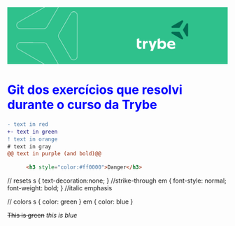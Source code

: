 <img alt="capa da trybe" src="/images/CAPA_LINKEDIN_PERFIL_PESSOAL03.png" />
<h1><span style="color:blue">Git dos exercícios que resolvi durante o curso da Trybe</span></h1>

```diff
- text in red
+- text in green
! text in orange
# text in gray
@@ text in purple (and bold)@@
```
```html
      <h3 style="color:#ff0000">Danger</h3>
```
// resets
s { text-decoration:none; } //strike-through
em { font-style: normal; font-weight: bold; } //italic emphasis


// colors
s { color: green }
em { color: blue }

~~This is green~~
_this is blue_



